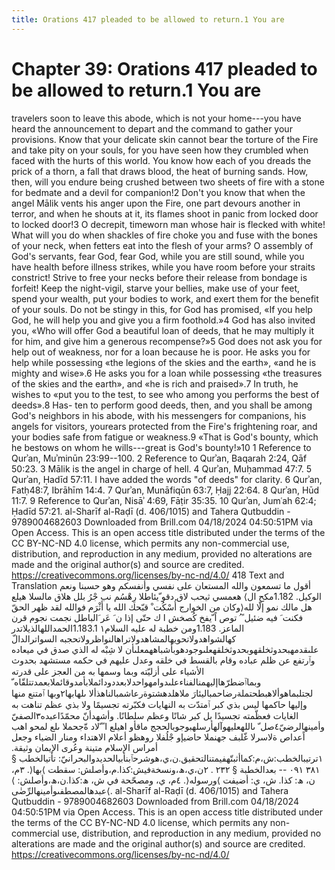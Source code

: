 ```yaml
---
title: Orations 417 pleaded to be allowed to return.1 You are
---
```

# Chapter 39: Orations 417 pleaded to be allowed to return.1 You are
travelers soon to leave this abode, which is not your home---you have
heard the announcement to depart and the command to gather your
provisions. Know that your delicate skin cannot bear the torture of the
Fire and take pity on your souls, for you have seen how they crumbled
when faced with the hurts of this world. You know how each of you dreads
the prick of a thorn, a fall that draws blood, the heat of burning
sands. How, then, will you endure being crushed between two sheets of
fire with a stone for bedmate and a devil for companion!2 Don't you know
that when the angel Mālik vents his anger upon the Fire, one part
devours another in terror, and when he shouts at it, its flames shoot in
panic from locked door to locked door!3 O decrepit, timeworn man whose
hair is flecked with white! What will you do when shackles of fire choke
you and fuse with the bones of your neck, when fetters eat into the
flesh of your arms? O assembly of God's servants, fear God, fear God,
while you are still sound, while you have health before illness strikes,
while you have room before your straits constrict! Strive to free your
necks before their release from bondage is forfeit! Keep the
night-vigil, starve your bellies, make use of your feet, spend your
wealth, put your bodies to work, and exert them for the benefit of your
souls. Do not be stingy in this, for God has promised, «If you help God,
he will help you and give you a firm foothold.»4 God has also invited
you, «Who will offer God a beautiful loan of deeds, that he may multiply
it for him, and give him a generous recompense?»5 God does not ask you
for help out of weakness, nor for a loan because he is poor. He asks you
for help while possessing «the legions of the skies and the earth», «and
he is mighty and wise».6 He asks you for a loan while possessing «the
treasures of the skies and the earth», and «he is rich and praised».7 In
truth, he wishes to «put you to the test, to see who among you performs
the best of deeds».8 Has- ten to perform good deeds, then, and you shall
be among God's neighbors in his abode, with his messengers for
companions, his angels for visitors, yourears protected from the Fire's
frightening roar, and your bodies safe from fatigue or weakness.9 «That
is God's bounty, which he bestows on whom he wills---great is God's
bounty!»10 1 Reference to Qurʾan, Muʾminūn 23:99--100. 2 Reference to
Qurʾan, Baqarah 2:24, Qāf 50:23. 3 Mālik is the angel in charge of hell.
4 Qurʾan, Muḥammad 47:7. 5 Qurʾan, Ḥadīd 57:11. I have added the words
"of deeds" for clarity. 6 Qurʾan, Fatḥ48:7, Ibrāhīm 14:4. 7 Qurʾan,
Munāfiqūn 63:7, Ḥajj 22:64. 8 Qurʾan, Hūd 11:7. 9 Reference to Qurʾan,
Nisāʾ 4:69, Fāṭir 35:35. 10 Qurʾan, Jumʿah 62:4; Ḥadīd 57:21. al-Sharīf
al-Raḍī (d. 406/1015) and Tahera Qutbuddin - 9789004682603 Downloaded
from Brill.com 04/18/2024 04:50:51PM via Open Access. This is an open
access title distributed under the terms of the CC BY-NC-ND 4.0 license,
which permits any non-commercial use, distribution, and reproduction in
any medium, provided no alterations are made and the original author(s)
and source are credited.
https://creativecommons.org/licenses/by-nc-nd/4.0/ 418 Text and
Translation أقول ما تسمعون والله المستعان على نفسي وأنفسكم وهو حسبنا
ونعم الوكيل. 1.182مكح ال⟩ هعمسي ثيحب لاق دقو ّيئاطلا رِهْسُم نب جْرُ بلل هلاق
مالسلا هيلع هل مالك نمو إلّا لله⟨وكان من الخوارج أُسْكُت ْ قبّحك الله يا أَثْرَم
فوالله لقد ظهر الحقّ فكنت َ فيه ضئيل ً ُ توص اً ّيفخ كُصخش ا ك حتّى إذا ن َ
عَر َالباطل نجمت نجوم قرن الماعز. 1.183ومن خطبة له عليه السلام١
1.183.1الحمداللهالذيلاتدر كهالشواهدولاتحويهالمشاهدولاتراهالنواظرولاتحجبه
السواترالدالّ علىقدمهبحدوثخلقهوبحدوثخلقهعلىوجودهوبأشباههمعلىأن لا شِبْه له
الذي صدق في ميعاده وٱرتفع عن ظلم عباده وقام بالقسط في خلقه وعدل عليهم في
حكمه مستشهد بحدوث الأشياء على أزليّته وبما وسمها به من العجز على قدرته
وبماٱضطرّهاإليهمنالفناءعلىدوامهواحدلابعددودائملابأمدوقائملابعمدتتلقّاه ّ
لجتلبماهوألاهبطحتملةرضاحمباليئارَ ملاهلدهشتوةرعاشمبالناهذألا ىلهابها٢وبها
ٱمتنع منها وإليها حاكمها ليس بذي كبر ٱمتدّت به النهايات فكبّرته تجسيمًا ولا
بذي عظم تناهت به الغايات فعظّمته تجسيدًا بل كبر شانًا وعظم سلطانًا. وأشهدأنّ
محمّدًاعبده٣الصفيّ وأمينهالرضيّ٤صل ّ ىاللهعليهوآلهأرسلهبوجوبالحجج ماقأو
اهيلع ا ً ّلاد ةّجحملا ىلع لمحو اهب اًعداص ةلاسرلا غّلبف جهنملا حاضيإو
جْلُفلا روهظو أعلام الاهتداء ومنار الضياء وجعل أمراس الإسلام متينة وعُرى
الإيمان وثيقة.
١ترتيبالخطب:ش،م:كماأثبتّهفيمتنالتحقيق.ن،ي،ھوشرحٱبنأبيالحديدوالبحرانيّ:
تأتيالخطب § ٣٨١ ٠٩١ -- بعدالخطبة § ٢٣٢ . ٢ن،ي،ھ،ونسخةفيش:كذا.م،وأصلش:
سقطت ⟩بها⟨. ٣م، ن، ھ: كذا. ش، ي: أضيفت ⟩ورسوله⟨. ٤م، ي، ومصحّحة في ش،
ھ:كذا.ن،ھ،وأصلش: ⟩عبدهالمصطفىوأمينهالرِّضٰى⟨. al-Sharīf al-Raḍī
(d. 406/1015) and Tahera Qutbuddin - 9789004682603 Downloaded from
Brill.com 04/18/2024 04:50:51PM via Open Access. This is an open access
title distributed under the terms of the CC BY-NC-ND 4.0 license, which
permits any non-commercial use, distribution, and reproduction in any
medium, provided no alterations are made and the original author(s) and
source are credited. https://creativecommons.org/licenses/by-nc-nd/4.0/